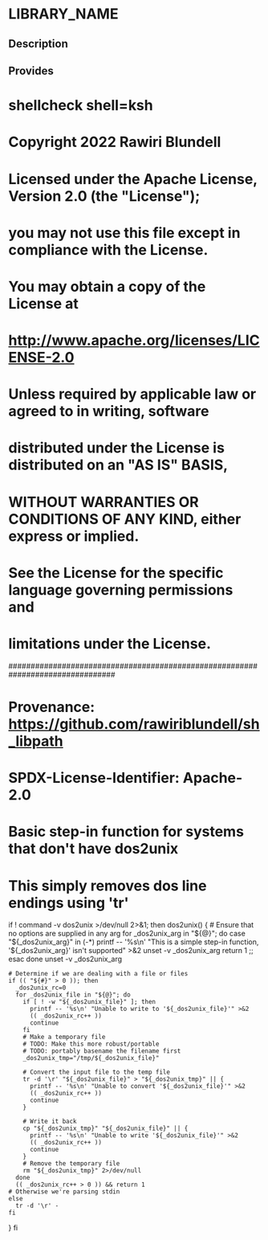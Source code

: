 # LIBRARY_NAME

## Description

## Provides
# shellcheck shell=ksh

# Copyright 2022 Rawiri Blundell
#
# Licensed under the Apache License, Version 2.0 (the "License");
# you may not use this file except in compliance with the License.
# You may obtain a copy of the License at
#
#     http://www.apache.org/licenses/LICENSE-2.0
#
# Unless required by applicable law or agreed to in writing, software
# distributed under the License is distributed on an "AS IS" BASIS,
# WITHOUT WARRANTIES OR CONDITIONS OF ANY KIND, either express or implied.
# See the License for the specific language governing permissions and
# limitations under the License.
################################################################################
# Provenance: https://github.com/rawiriblundell/sh_libpath
# SPDX-License-Identifier: Apache-2.0

# Basic step-in function for systems that don't have dos2unix
# This simply removes dos line endings using 'tr'
if ! command -v dos2unix >/dev/null 2>&1; then
  dos2unix() {
    # Ensure that no options are supplied in any arg
    for _dos2unix_arg in "${@}"; do
      case "${_dos2unix_arg}" in
        (-*)
          printf -- '%s\n' "This is a simple step-in function, '${_dos2unix_arg}' isn't supported" >&2
          unset -v _dos2unix_arg
          return 1
        ;;
      esac
    done
    unset -v _dos2unix_arg

    # Determine if we are dealing with a file or files
    if (( "${#}" > 0 )); then
      _dos2unix_rc=0
      for _dos2unix_file in "${@}"; do
        if [ ! -w "${_dos2unix_file}" ]; then
          printf -- '%s\n' "Unable to write to '${_dos2unix_file}'" >&2
          (( _dos2unix_rc++ ))
          continue
        fi
        # Make a temporary file
        # TODO: Make this more robust/portable
        # TODO: portably basename the filename first
        _dos2unix_tmp="/tmp/${_dos2unix_file}"

        # Convert the input file to the temp file
        tr -d '\r' "${_dos2unix_file}" > "${_dos2unix_tmp}" || {
          printf -- '%s\n' "Unable to convert '${_dos2unix_file}'" >&2
          (( _dos2unix_rc++ ))
          continue
        }

        # Write it back
        cp "${_dos2unix_tmp}" "${_dos2unix_file}" || {
          printf -- '%s\n' "Unable to write '${_dos2unix_file}'" >&2
          (( _dos2unix_rc++ ))
          continue
        }
        # Remove the temporary file
        rm "${_dos2unix_tmp}" 2>/dev/null
      done
      (( _dos2unix_rc++ > 0 )) && return 1
    # Otherwise we're parsing stdin
    else
      tr -d '\r' -
    fi
  }
fi
